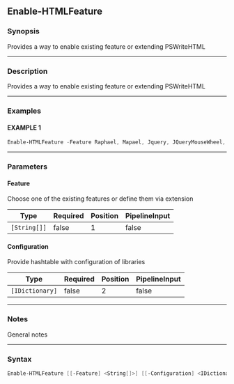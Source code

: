 Enable-HTMLFeature
------------------




### Synopsis
Provides a way to enable existing feature or extending PSWriteHTML



---


### Description

Provides a way to enable existing feature or extending PSWriteHTML



---


### Examples
#### EXAMPLE 1
```PowerShell
Enable-HTMLFeature -Feature Raphael, Mapael, Jquery, JQueryMouseWheel, "MapaelMaps_$Map" -Configuration $Script:Configuration
```



---


### Parameters
#### **Feature**

Choose one of the existing features or define them via extension






|Type        |Required|Position|PipelineInput|
|------------|--------|--------|-------------|
|`[String[]]`|false   |1       |false        |



#### **Configuration**

Provide hashtable with configuration of libraries






|Type           |Required|Position|PipelineInput|
|---------------|--------|--------|-------------|
|`[IDictionary]`|false   |2       |false        |





---


### Notes
General notes



---


### Syntax
```PowerShell
Enable-HTMLFeature [[-Feature] <String[]>] [[-Configuration] <IDictionary>] [<CommonParameters>]
```
